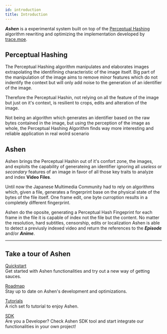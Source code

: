 ```yaml
---
id: introduction
title: Introduction
---
```


***Ashen*** is a experimental system built on top of the [Perceptual Hashing](https://en.wikipedia.org/wiki/Perceptual_hashing) algorithm rewriting and optimizing the implementation developed by [trace.moe](https://trace.moe/).

## Perceptual Hashing
The Perceptual Hashing algorithm manipulates and elaborates images extrapolating the identifining characteristic of the image itself. Big part of the manipulation of the image aims to remove minor features which do not indentify the context but will only add noise to the generation of an identifier of the image.

Therefore the Perceptual Hashin, not relying on all the feature of the image but just on it's context, is resilient to crops, edits and alteration of the image.

Not being an algorithm which generates an identifier based on the raw bytes contained in the image, but using the perception of the image as whole, the Perceptual Hashing Algorithm finds way more interesting and reliable application in real wolrd scenario

## Ashen
Ashen brings the Perceptual Hashin out of it's confort zone, the images, and exploits the capability of generateing an identifier ignoring all *useless* or *secondary* features of an image in favor of all those key traits to analyze and index **Video Files**.

Until now the Japanese Multimedia Community had to rely on algorithms which, given a file, generates a fingerprint base on the physical state of the bytes of the file itself. One frame edit, one byte curroption results in a completely different fingerprint.

Ashen do the oposite, generating a Perceptual Hash Fingeprint for each frame in the file it is capable of index not the file but the content.
No matter the resolution, hard subtitles, censorship, edits or localization Ashen is able to detect a previusly indexed video and return the references to the ***Episode*** and/or ***Anime***.

-------
## Take a tour of Ashen

[Quickstart](quickstart)   
Get started with Ashen functionalities and try out a new way of getting sauces.

[Roadmap](roadmap)   
Stay up to date on Ashen's development and optimizations.

[Tutorials](tutorials)   
A rich set fo tutorial to enjoy Ashen.

[SDK](sdk/quickstarts)   
Are you a Developer? Check Ashen SDK tool and start integrate our functionalities in your own project!